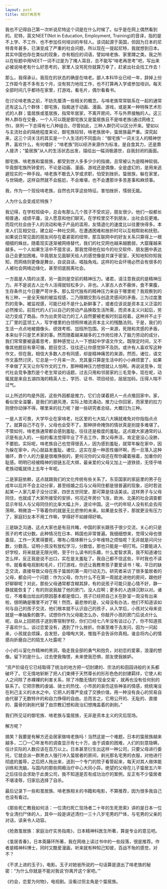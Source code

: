 ```yaml
---
layout: post
title: NEET再思考
---
```


我也不记得自己第一次听说尼特这个词是在什么时候了。似乎是在网上偶然看到的。尼特，英文NEET(Not in Education, Employment, Training)的音译，指的是不上学、不工作、也不参加任何培训的年轻人。该词起源于英国，但因为日本的尼特青年甚多，已演变成了严重的社会问题，所以现在一提起尼特，我就想到日本。其实中国也存在类似的现象，亦有相应的词语，譬如啃老族、家里蹲之类。我之所以在标题中用NEET一词不过是为了掩人耳目，总不能写“啃老再思考”吧，写出来必被说啃老有什么好思考的，家里人没骂死你就算万幸了，赶紧出社会找工作去！

<!--excerpt-->

那么，我得承认，我现在的状态的确是在啃老。鄙人本科毕业已经一年，辞掉上份工作距今差不多有五个月，没有努力地找工作，也不打算再入学或参加培训。每天全部时间几乎都待在家里，打游戏，看毛片，偶尔看看书。

在讨论啃老族之前，不妨先厘清一些相关的概念。与啃老族常常联系在一起的通常还有这么几个群体：御宅族，指痴迷于动画、漫画、游戏，或是某一种特殊艺术形式的人群；蛰居族或茧居族，指常年居家，不离开房间，不与外界接触的人。这三种人群存在交叠，一个人可以既是御宅族又是蛰居族且不是啃老族(通过网络工作)，排列一下总得有七八种组合。尽管如此，三种人群仍可以区分开来。譬如以与主流社会的隔绝程度来论，御宅族较轻，啃老族居中，蛰居族最严重。深究起来，这三个词关注的其实是一个人生活的不同面向：“御宅族”一词关注人的精神世界，喜欢什么，有何嗜好；“啃老族”则以经济来源作为标准，是自食其力，还是靠人接济；“蛰居族”从人的生活状态出发，描绘出一幅消极遁世，自我封闭的画面。

御宅族、啃老族和蛰居族，都受到世人多多少少的指摘，且常被认为是精神软弱。毕竟御宅族所钟爱的，不论是动画、漫画、游戏还是偶像，全是虚幻的，是用来逃避现实的一种手段。啃老族不敢去入学或求职，怕受到挫折。蛰居族，躲在家里，与世隔绝，这样自然就不会尴尬，不会难堪，也不会遭那许多苦差事和麻烦事。

我，作为一个现役啃老族，自然也共享这些特征。害怕挫折，懦弱无能。

人为什么会变成尼特族？

我记得，在学校班级中，总会有那么几个孩子不受欢迎，朋友很少。他们一般都长相普通，成绩平庸，没人愿意和他们聊天。在学校里交不到朋友，出社会后更难。而现代社会由于人的流动和电子产品的滥用，友情退化的速度比以往要快得多。本来人们互相交往，建立起一种社交网，在遭遇困难和挫折时可以互相帮助和抚慰。如果说日常见面的朋友间存在着紧密的纽带，那互联网中的好友关系只算得上一根细细的蛛丝。随着现实逐渐被网络替代，我们的社交网也越来越脆弱，大窟窿越来越多。一个人如果生活中不擅言谈，那我觉得他在如今的社交软件、朋友圈中表达自己会更加困难。毕竟朋友见面聊天给人的感觉像是共谋于密室，天知地知你知我知，而网络则更像是舞台，自说自话，唱独角戏。这样的社会环境必然会有很多的人被社会网络边缘化，甚至彻底脱离社会。

一方面是人情的淡漠，另一面则是空前的精神压力。诸君，请注意我说的是精神压力。并不是说古人比今人活得就轻松多少，非也。人家古人衣不蔽体，食不果腹，生存条件比今日要严苛许多。那么现代独有的精神压力来自于哪里呢？我观察到的有三种，一是全天候的被监视感，二乃限期交割与创造灵感间的矛盾，三为过度激烈的竞争。被监视感，可能已经不是什么新鲜事了，或者应该说是资本主义泛滥的必然推论。前现代的人们以自己的劳动产品换取生活所需，而资本主义兴起后，劳动力变成了商品，作为出卖劳动力的工人自然要被老板时刻监视着。这种并不止于工厂里的蓝领工人，写字楼里的白领照样难逃资本主义的残酷法则。于是，我们的生活一点点地被摄像头、绩效考核、加班所包围。另一来源，死限和灵感的矛盾，本来似乎只是艺术家的事。然而随着越来越多的工作岗位掺入了脑力劳动的成分，我们常常要被逼着思考，那种感觉让人一下想起中学语文作文。既限定时间，又不像其他题目有章可循，题目空泛，往往还让你感觉猝不及防。或许有人喜欢写这种作文，但在我，相信大多数人亦有同感，却是精神痛苦的来源。然而，诸位，语文作文虽然讨厌，它总是一个月来一次，充其量只算是生活中的小小麻烦罢了，如果不幸做了天天让你写作文的工作，那种精神压力想想就让人怕啊。再说说竞争，现代社会竞争激烈是个老生常谈的话题，过去只用和邻居家的三毛竞争，现在呢，动辄就是来自五湖四海的精英人士，学历、证书、项目经验，层层加码，压得人喘不过气。

以上所述的均是外因，这些外因都是推力，它们合谋着把人一点点推回家中。家，看似安全温馨，是我们的避风港，实际上暗流涌动。推力让你回家，而家里的拉力则使你动弹不得。哪里来的拉力呢？据一些研究者总结，大概归为三种。

一是人言可畏，大学毕业在家啃老，社区里的七大姑八大姨就难免对你指指点点了。就算自己不在乎，父母也会受不了。那种拼命掩饰的情状真是别提多难堪了。不管如何，啃老族通常都会感到羞耻，往往还是极度的羞耻。这点跟大家通常的认识是有出入的，一般的看法觉得毕业了不去工作，靠父母养活，肯定是没心没肺，不要脸。实际呢，啃老族自己也觉得很丢人，因为感到羞耻，就常年躲在家中，因为躲在家中，内心就益发羞耻。诸位，这实在是一种恶性循环啊，而一旦落入这种循环，靠个人的力量是很难挣脱的，更何况你的父母还在帮你藏着掖着，加重你的耻感。明明已经被精神的锁链五花大绑，最亲爱的父母又加上一道铁锁，无怪乎啃老族动辄就待上五年十年呢。

二是家庭依赖，这点就跟我们的文化传统有些关系了。东亚国家的家庭里的男子在成年以后并不会主动分家，甚至结婚之后与父母同住都是很普遍的现象，旧时若说起某一人家几辈子没分过家，四世五世同堂，那可算是佳话美谈。这样男子与父母同住，也就成了大家所接受的安排，何况近年房价飞涨，欧洲、北美的社会调查都显示年轻人与父母同住的比率大幅上升，遑论中国。这一代的年轻人没有机会去闯荡啊，稍微浪一下等着你的就是无比悲惨的未来。如果是女孩子，那就更没有压力了，家庭妇女本不用工作嘛，学得好不如嫁得好嘛。

三是缺乏沟通，这点大家也是有目共睹，中国的家长跟孩子很少交流，关心的只是孩子的考试分数。此种情况在日本、韩国也非常普遍。我细细想来，觉得父母也很委屈，工作一天累得要死，哪有心情体察什么少年维特之烦恼呢？无非就是问问分数，分数高，证明小孩没有放松学习，分数低，那也只能是一顿打骂。只要能进入好学校，将来就是无限光明，至于什么读书的乐趣，什么爱智求真，我不知道诸位怎么样，反正我是说不出口，实在是太羞耻了。我自己都不信这些，平时我也不读书，就看看电视剧和毛片，打打游戏，你还让我教育孩子要爱读书！唉，平日的缺乏交流，直接导致父母在孩子蛰居的第一周行动无力。研究者采访了很多蛰居者的父母，都会问一个问题：作为父母，你为什么不在第一周就走进他的房间，跟他好好聊聊呢？对此，那些父母通常都含糊其辞，有的说孩子可能只是心情不好，静一静就能恢复了；有的则说我敲了他的房门，没人应啊；更多的人选择沉默以对。诸位，不难看出给出的原因基本都是借口，孩子已经把自己关在卧室一周没有出来啦，很明确是哪里不对了啊！然而，最悲惨的是，父母没有办法，他们不知道该如何与自己的孩子交流，他们根本就不认识自己的孩子，从入学后，小孩对父母来说就是一串抽象的数字。试想你作为父母能怎么办，你敲开小孩的房门后说点什么呢，自从上回把孩子送到寄宿制学校，你们已经七八年没有谈过心了，你不知道孩子喜欢什么，谈过恋爱没有，遇到了什么挫折。你甚至难于去发问，因为一问起来，小孩就会烦躁，会发怒，会嚎啕大哭，惟独不会告诉你真相。谁会将内心的情感向折磨自己的陌生人吐露呢？

小小的斗室化作精神的黑洞，吸走我全部的勇气和抱负，对初恋的爱慕，浪漫的想像。留下的是什么，过去使我悔恨，未来使我恐惧，朋友使我嫉妒。

“资产阶级在它已经取得了统治的地方把一切封建的、宗法的和田园诗般的关系都破坏了。它无情地斩断了把人们束缚于天然尊长的形形色色的封建羁绊，它使人和人之间除了赤裸裸的利害关系，除了冷酷无情的‘现金交易’，就再也没有任何别的联系了。它把宗教的虔诚、骑士的热忱、小市民的哀伤这些神圣的情感，统统淹没在利己主义的冰水之中。它把人的尊严变成了交换价值，用一种没有良心的贸易自由代替了无数特许的和自力挣得的自由。总而言之，它用公开的、无耻的、直接的、露骨的剥削代替了由宗教幻想和政治幻想掩盖着的剥削。”

我们所见证的御宅族、啃老族与蛰居族，无非是资本主义的灾后现场。

解方呢？

搞笑？我要是有解方还会居家做啃老族吗！当然这是一个难题，日本的蛰居族越来越多，二〇一〇年发布的调查显示有七十万，由于调查的困难，人们的刻意隐瞒，估计实际的人数应该在百万以上。日本甚至衍生出这样一种公司，只要父母进行委托，它就会派一群黑衣人强行冲入蛰居者的房间，剥光那名宅男的衣服，对他进行彻底的羞辱，之后把人拖出来，送到一个专门的院子看管起来，每天对其人做体能训练和洗脑，与国内的那些网瘾治疗中心大同小异。绝望的父母在儿子蛰居五六年之后往往会求助于此类公司，我不知道是否有成功治疗的案例，反正有不少蛰居者不堪凌辱，归家后选择了自杀。

最后记录下一些和茧居族、啃老族相关的书籍和电影，不算推荐，因为很多我自己也没有看过。

《那些死亡教我如何活：一位清扫死亡现场者二十年的生死思索》讲的是日本一位专业清扫尸体的人，其中一段是讲述清扫一三十八岁宅男的尸体，与宅男的父亲的对话，读来令人动容。

《抢救茧居族：家庭治疗实务指南》，日本精神科医生所著，算是专业的意见吧。

《茧居青春》，日本斋藤环所著，我在网络上读过书中的一些段落，很是推荐。作者是精神科博士，同时又酷爱漫画，听来就有种知己知彼，百战不殆的感觉，对不？

《不求上进的玉子》，电影。玉子对她爸所说的一句话算是道出了啃老族的秘密：“为什么你就是不能对我说‘你离开这个家吧。’”

《约会，恋爱为何物》，电视剧。没看过但主角是个蛰居族。
